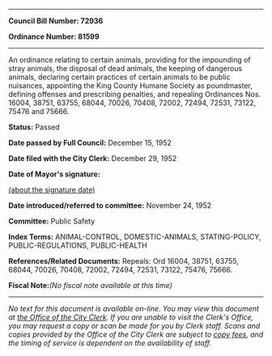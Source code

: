 

********

**Council Bill Number: 72936**
   
**Ordinance Number: 81599**
********

 An ordinance relating to certain animals, providing for the impounding of stray animals, the disposal of dead animals, the keeping of dangerous animals, declaring certain practices of certain animals to be public nuisances, appointing the King County Humane Society as poundmaster, defining offenses and prescribing penalties, and repealing Ordinances Nos. 16004, 38751, 63755, 68044, 70026, 70408, 72002, 72494, 72531, 73122, 75476 and 75666.

**Status:** Passed
   
**Date passed by Full Council:** December 15, 1952
   
**Date filed with the City Clerk:** December 29, 1952
   
**Date of Mayor's signature:**
   
[(about the signature date)](/~public/approvaldate.htm)
   
   
   
**Date introduced/referred to committee:** November 24, 1952
   
**Committee:** Public Safety
   
   
**Index Terms:** ANIMAL-CONTROL, DOMESTIC-ANIMALS, STATING-POLICY, PUBLIC-REGULATIONS, PUBLIC-HEALTH

**References/Related Documents:** Repeals: Ord 16004, 38751, 63755, 68044, 70026, 70408, 72002, 72494, 72531, 73122, 75476, 75666.

**Fiscal Note:**_(No fiscal note available at this time)_
********

_No text for this document is available on-line. You may view this document at [the Office of the City Clerk](http://www.seattle.gov/leg/clerk/contactUs.htm). If you are unable to visit the Clerk's Office, you may request a copy or scan be made for you by Clerk staff. Scans and copies provided by the Office of the City Clerk are subject to [copy fees](http://clerk.seattle.gov/~public/clerkfees.htm), and the timing of service is dependent on the availability of staff._

